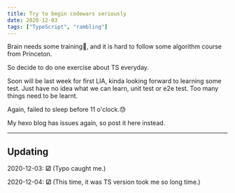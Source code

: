```yaml
---
title: Try to begin codewars seriously
date: 2020-12-03
tags: ["TypeScript", "rambling"]
---
```

Brain needs some training🧐, and it is hard to follow some algorithm course from Princeton.

So decide to do one exercise about TS everyday.

<!-- more -->
Soon will be last week for first LIA, kinda looking forward to learning some test. Just have no idea what we can learn, unit test or e2e test. Too many things need to be learnt.

Again, failed to sleep before 11 o'clock.😓

My hexo blog has issues again, so post it here instead.

---
## Updating

2020-12-03: **&#9745;** (Typo caught me.)

2020-12-04: **&#9745;** (This time, it was TS version took me so long time.)